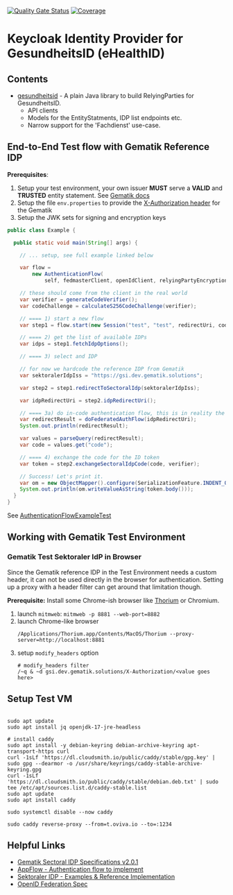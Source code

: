 [![Quality Gate Status](https://sonarcloud.io/api/project_badges/measure?project=oviva-ag_keycloak-gesundheitsid&metric=alert_status&token=64c09371c0f6c1d729fc0b0424706cd54011cb90)](https://sonarcloud.io/summary/new_code?id=oviva-ag_keycloak-gesundheitsid)
[![Coverage](https://sonarcloud.io/api/project_badges/measure?project=oviva-ag_keycloak-gesundheitsid&metric=coverage&token=64c09371c0f6c1d729fc0b0424706cd54011cb90)](https://sonarcloud.io/summary/new_code?id=oviva-ag_keycloak-gesundheitsid)

# Keycloak Identity Provider for GesundheitsID (eHealthID)

## Contents
- [gesundheitsid](./gesundheitsid) - A plain Java library to build RelyingParties for GesundheitsID.
  - API clients
  - Models for the EntityStatments, IDP list endpoints etc.
  - Narrow support for the 'Fachdienst' use-case.

## End-to-End Test flow with Gematik Reference IDP

**Prerequisites**:

1. Setup your test environment, your own issuer **MUST** serve a **VALID** and **TRUSTED** entity
  statement. See [Gematik docs](https://wiki.gematik.de/pages/viewpage.action?pageId=544316583)
2. Setup the file `env.properties` to provide
  the [X-Authorization header](https://wiki.gematik.de/display/IDPKB/Fachdienste+Test-Umgebungen)
  for the Gematik
3. Setup the JWK sets for signing and encryption keys

```java
public class Example {

  public static void main(String[] args) {

    // ... setup, see full example linked below

    var flow =
        new AuthenticationFlow(
            self, fedmasterClient, openIdClient, relyingPartyEncryptionJwks::getKeyByKeyId);

    // these should come from the client in the real world
    var verifier = generateCodeVerifier();
    var codeChallenge = calculateS256CodeChallenge(verifier);

    // ==== 1) start a new flow
    var step1 = flow.start(new Session("test", "test", redirectUri, codeChallenge, scopes));

    // ==== 2) get the list of available IDPs
    var idps = step1.fetchIdpOptions();

    // ==== 3) select and IDP

    // for now we hardcode the reference IDP from Gematik
    var sektoralerIdpIss = "https://gsi.dev.gematik.solutions";

    var step2 = step1.redirectToSectoralIdp(sektoralerIdpIss);

    var idpRedirectUri = step2.idpRedirectUri();

    // ==== 3a) do in-code authentication flow, this is in reality the proprietary flow
    var redirectResult = doFederatedAuthFlow(idpRedirectUri);
    System.out.println(redirectResult);

    var values = parseQuery(redirectResult);
    var code = values.get("code");

    // ==== 4) exchange the code for the ID token
    var token = step2.exchangeSectoralIdpCode(code, verifier);

    // Success! Let's print it.
    var om = new ObjectMapper().configure(SerializationFeature.INDENT_OUTPUT, true);
    System.out.println(om.writeValueAsString(token.body()));
  }
}

```

See [AuthenticationFlowExampleTest](https://github.com/oviva-ag/keycloak-gesundheitsid/blob/8751c92e45531f6cdca204b8db18a2825e05e69a/gesundheitsid/src/test/java/com/oviva/gesundheitsid/auth/AuthenticationFlowExampleTest.java#L44-L117)

## Working with Gematik Test Environment


### Gematik Test Sektoraler IdP in Browser

Since the Gematik reference IDP in the Test Environment needs a custom header, it can not be used directly in the browser for authentication.
Setting up a proxy with a header filter can get around that limitation though.

**Prerequisite:** Install some Chrome-ish browser like [Thorium](https://github.com/Alex313031/Thorium-MacOS/releases) or Chromium.

1. launch `mitmweb`: `mitmweb -p 8881 --web-port=8882`
2. launch Chrome-like browser
    ```
    /Applications/Thorium.app/Contents/MacOS/Thorium --proxy-server=http://localhost:8881
   ```
3. setup `modify_headers` option
    ```mitmproxy
    # modify_headers filter 
    /~q & ~d gsi.dev.gematik.solutions/X-Authorization/<value goes here>
    ```

## Setup Test VM

```shell

sudo apt update
sudo apt install jq openjdk-17-jre-headless

# install caddy
sudo apt install -y debian-keyring debian-archive-keyring apt-transport-https curl
curl -1sLf 'https://dl.cloudsmith.io/public/caddy/stable/gpg.key' | sudo gpg --dearmor -o /usr/share/keyrings/caddy-stable-archive-keyring.gpg
curl -1sLf 'https://dl.cloudsmith.io/public/caddy/stable/debian.deb.txt' | sudo tee /etc/apt/sources.list.d/caddy-stable.list
sudo apt update
sudo apt install caddy

sudo systemctl disable --now caddy

sudo caddy reverse-proxy --from=t.oviva.io --to=:1234
```


## Helpful Links

- [Gematik Sectoral IDP Specifications v2.0.1](https://fachportal.gematik.de/fachportal-import/files/gemSpec_IDP_Sek_V2.0.1.pdf)
- [AppFlow - Authentication flow to implement](https://wiki.gematik.de/display/IDPKB/App-App+Flow#AppAppFlow-0-FederationMaster)
- [Sektoraler IDP - Examples & Reference Implementation](https://wiki.gematik.de/display/IDPKB/Sektoraler+IDP+-+Referenzimplementierung+und+Beispiele)
- [OpenID Federation Spec](https://openid.net/specs/openid-federation-1_0.html)

